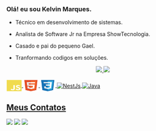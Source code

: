 ### Olá! eu sou Kelvin Marques.

  * Técnico em desenvolvimento de sistemas.

  * Analista de Software Jr na Empresa ShowTecnologia.

  * Casado e pai do pequeno Gael.

  * Tranformando codigos em soluções.


<div align="center">
  
  <a href="https://github.com/kelvinmacedo">
  <img height="180em" src="https://github-readme-stats.vercel.app/api?username=kelvinmacedo&show_icons=true&theme=blue-green&include_all_commits=true&count_private=true"/>
  <img height="180em" src="https://github-readme-stats.vercel.app/api/top-langs/?username=kelvinmacedo&layout=compact&langs_count=7&theme=blue-green"/>
    
</div>
  
<div style="display: inline_block"><br>
  <img align="center" alt="Js" height="30" width="40" src="https://raw.githubusercontent.com/devicons/devicon/master/icons/javascript/javascript-plain.svg">
  <img align="center" alt="HTML" height="30" width="40" src="https://raw.githubusercontent.com/devicons/devicon/master/icons/html5/html5-original.svg">
  <img align="center" alt="CSS" height="30" width="40" src="https://raw.githubusercontent.com/devicons/devicon/master/icons/css3/css3-original.svg">
  <img align="center" alt="NestJs" height="30" width="40" src="">
  <img align="center" alt="Java" height="40" width="48" src="https://user-images.githubusercontent.com/92284776/165651177-5fe0933a-94cf-42f5-a02e-2aa4612692e6.svg">

  </div>
  
  ## Meus Contatos
 
<div>
  <a href="https://www.instagram.com/kelvin.marques_max" target="_blank"><img src="https://img.shields.io/badge/-Instagram-%23E4405F?style=for-the-badge&logo=instagram&logoColor=white" target="_blank"></a>
  <a href = "mailto:kelvin.max.adm@gmail.com"><img src="https://img.shields.io/badge/-Gmail-%23333?style=for-the-badge&logo=gmail&logoColor=white" target="_blank"></a>
  <a href="https://www.linkedin.com/in/kelvin-marques-max-29944722b/" target="_blank"><img src="https://img.shields.io/badge/-LinkedIn-%230077B5?style=for-the-badge&logo=linkedin&logoColor=white" target="_blank"></a>
</div>
